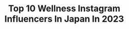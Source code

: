 ---
title: Top 10 Wellness Instagram Influencers In Japan In 2023
description: >-
  Find top wellness Instagram influencers in Japan in 2023. Most popular hashtags: #tokyo #japan #wellness #healthy.
platform: Instagram
hits: 16
text_top: Identify the top-rated Instagram profiles on inBeat.
text_bottom: Our search engine aggregates 16 Instagram influencers like this in Japan for you to connect with.
profiles:
  - username: "taylor_lovee"
    fullname: >-
      TAYLOR LOVE |Love Inside & Out
    bio: >-
      👋🏻🤍sharing daily style, beauty, & wellness to inspire love from the inside-out! holistic health & living fully 💍@dyl.jp + Bozeman, MT🏔+ 🐶🐶💕 blog👇🏻
    location: "Japan"
    followers: 117005
    engagement: 204
    commentsToLikes: 0.040832
    id: ck0w2og84peih0i19iayfjkxx
    verified: false
    hashtags: "#ad, #montanasummer, #liketkit, #wedding"
  - username: "risako_yamamoto"
    fullname: >-
      Risako Yamamoto
    bio: >-
      ♡my SLOHASHOLIC life♡ HEALTH ｜FASHION ｜ TRAVEL ｜ 👗rosy Monster 🌿Junior SUPERFOOD Meister my wellness life #SLOHASHOLIC
    location: "Japan"
    followers: 41764
    engagement: 194
    commentsToLikes: 0.008978
    id: ck5zih3effott0i14z1x5m2x4
    verified: false
    hashtags: "#prada, #slohasholic, #rosymonster, #healthylifestyle"
  - username: "mr.yuk1"
    fullname: >-
      Yuki：Sustainability🌎
    bio: >-
      '92🇯🇵×🇺🇸 Athlete (~'12)｜CEO (~'19)｜Creator & Producer ('20~) Tennis🎾 Fitness🏋🏼 Wellness🤟🏼 SDGs🌏 Wellness & Fitness #FLY
    location: "Japan"
    followers: 14799
    engagement: 129
    commentsToLikes: 0.020596
    id: ck6ugjp043fd10j713dg2wyzc
    verified: false
    hashtags: "#fiat, #ritzcarltonokinawa, #ritzcarlton, #pr"
  - username: "tamura_shoko"
    fullname: >-
      田村翔子　Shoko Tamura
    bio: >-
      株式会社ファウナ代表取締役社長 モデル puntolinea.jp所属
    location: "Japan"
    followers: 21942
    engagement: 734
    commentsToLikes: 0.039717
    id: ckap757hiiohh0i78tsr03hx5
    verified: false
    hashtags: "#tokyolife, #winterfashion, #lifestyles, #tokyolifestyle"
  - username: "yuminchu1029"
    fullname: >-
      𝘠𝘶𝘮𝘪𝘯𝘤𝘩𝘶🌞✌🏽
    bio: >-
      🌴𝚖𝚎𝚛𝚖𝚊𝚒𝚍🧡🌈 🎙 𝚖𝚘𝚍𝚎𝚕/𝚌𝚛𝚎𝚊𝚝𝚘𝚛 /𝚝𝚛𝚊𝚟𝚎𝚕𝚎𝚛 /𝚜𝚒𝚗𝚐𝚎𝚛 𝖾𝗑.𝐽𝑢𝑙𝑖𝑒𝑡 🇦🇺𝖠𝗆𝖻𝖺𝗌𝗌𝖺𝖽𝗈𝗋 @mahiya_leather @irie_beach @mysticbysea 𝘦𝘵𝘤 🎟𝖳𝗂𝗄𝖳𝗈𝗄 𝖿𝗈𝗅𝗅𝗈𝗐𝖾𝗋𝗌 𝟨7𝗄🎧 お仕事のご依頼はDMまで📨
    location: "Japan"
    followers: 58157
    engagement: 219
    commentsToLikes: 0.006197
    id: ck5qc609jp0ks0i117w2k7p5j
    verified: false
    hashtags: "#boho, #ootd, #beach, #fashion"
  - username: "kinaahsing"
    fullname: >-
      Kina Ah Sing
    bio: >-
      ᗩᒪ🌞ᕼᗩ!こんにちは!🏝ᕼI↔️ᒍᑭ🗾 ≋ 𝚒𝚜𝚕𝚊𝚗𝚍 𝚋𝚎𝚊𝚞𝚝𝚢 𝚛𝚎𝚒𝚖𝚊𝚐𝚒𝚗𝚎𝚍 ≋ @moeahawaii ✨ 🎥our production company⏩ @okinakalani🕺🏻
    location: "Japan"
    followers: 6440
    engagement: 1193
    commentsToLikes: 0.044365
    id: ckap171patbug0i782fo5907q
    verified: false
    hashtags: "#hawaiiantime, #kinaandkalani, #tokyo, #reelsinstagram"
  - username: "yui_innami"
    fullname: >-
      𝗬𝗨𝗜
    bio: >-
      𝗧𝗼𝗸𝘆𝗼🇯🇵 𝗗𝗮𝗻𝗰𝗲𝗿 / 𝗖𝗵𝗼𝗿𝗲𝗼𝗴𝗿𝗮𝗽𝗵𝗲𝗿 𝗬𝗼𝗴𝗮 𝗜𝗻𝘀𝘁𝗿𝘂𝗰𝘁𝗼𝗿 (𝗥𝗬𝗧𝟮𝟬𝟬・𝗥𝗣𝗬𝗧𝟴𝟱) 𝗕𝗼𝗱𝘆𝗷𝗮𝗺 / 𝗣𝗮𝗶𝗻𝘁𝗲𝗿 / 𝗠𝗼𝗺 𝗔𝗺𝗯𝗮𝘀𝘀𝗮𝗱𝗼𝗿 @onearts_jpn @sloli_jp #yuiinnami #yuiyoga21 🌹
    location: "Japan"
    followers: 5893
    engagement: 410
    commentsToLikes: 0.012667
    id: ck15qzol85eoh0i19iscqplh1
    verified: false
    hashtags: "#yuiyoga21, #vans, #minne, #freehand"
  - username: "nanappee416"
    fullname: >-
      ナナちゃん
    bio: >-
      森高千里さん大好きものまね芸人 トータルフードコーディネーター 誰でも簡単においしく楽しく作れるレシピ研究家 ＊ 幸せボンビーガール/月曜から夜ふかし/マネもの/ザ･ノンフィクション 森高ダイエットで-𝟏𝟎キロ成功 ＊ #おうちごはん#おうちカフェ お仕事のご依頼はDMでお願いします💌
    location: "Japan"
    followers: 67387
    engagement: 184
    commentsToLikes: 0.015408
    id: ckf5lrdi6qox20j23g4fq2svm
    verified: false
    hashtags: "#japanesegirl, #japanesefood, #japan, #cooking"
  - username: "wakanozawa"
    fullname: >-
      WAKA_NOZAWA
    bio: >-
      Fashion model, YOGAteacher. YouTube👇
    location: "Japan"
    followers: 91361
    engagement: 216
    commentsToLikes: 0.015327
    id: ck0tv67jqa42e0i192zotzc0w
    verified: false
    hashtags: "#happyjournal, #wellnesstogo"
  - username: "shiho_style"
    fullname: >-
      SHIHO
    bio: >-
      IMG ﻿ BONBOO. ENT / Korea﻿ Shiho Meditation 👇🏻108瞑想
    location: "Japan"
    followers: 800603
    engagement: 147
    commentsToLikes: 0.004272
    id: ck5pyo983wzir0i1187ybcjdk
    verified: true
    hashtags: "#stayhealthy, #challenge, #event, #happymothersday"
---